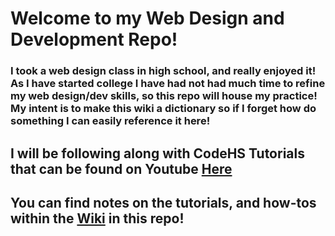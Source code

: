 # Welcome to my Web Design and Development Repo! 
### I took a web design class in high school, and really enjoyed it! As I have started college I have had not had much time to refine my web design/dev skills, so this repo will house my practice! My intent is to make this wiki a dictionary so if I forget how do something I can easily reference it here!

## I will be following along with CodeHS Tutorials that can be found on Youtube [Here](https://www.youtube.com/watch?v=Nsw0rAQOqos&list=PLUEYQSaHI9SK6P6LaBOVtK0POhFu5GDKR) 

## You can find notes on the tutorials, and how-tos within the [Wiki](https://github.com/Hsanokklis/WedDesignAndDevelopment/wiki) in this repo! 
